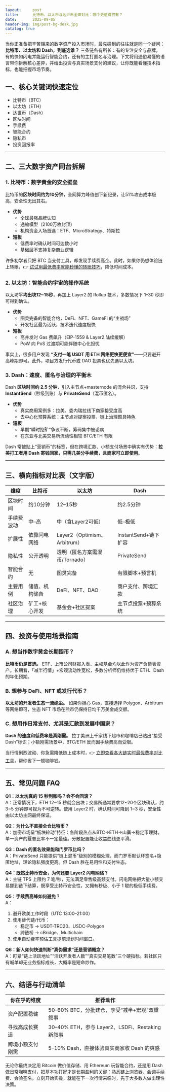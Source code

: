 ```yaml
---
layout:     post
title:      比特币、以太币与达世币全面对比：哪个更值得拥有？
date:       2025-09-05
header-img: img/post-bg-desk.jpg
catalog: true
---
```


当你正准备把辛苦赚来的数字资产投入市场时，最先碰到的往往就是同一个疑问：**比特币、以太坊和 Dash，到底选谁？** 三条链各有所长：有的专注安全与品牌，有的快如闪电并能运行智能合约，还有的主打匿名与治理。下文将用通俗易懂的语言带你拆解核心差异，并给出投资与真实场景支付的建议，让你既能看懂技术指标，也能把握市场节奏。

## 一、核心关键词快速定位  
- 比特币（BTC）  
- 以太坊（ETH）  
- 达世币（Dash）  
- 区块时间  
- 手续费  
- 智能合约  
- 隐私币  
- 投资回报率  

---

## 二、三大数字资产同台拆解

### 1. 比特币：数字黄金的安全壁垒  
比特币的**区块时间约为10分钟**，全网算力峰值创下新纪录，让51%攻击成本极高，安全性无出其右。  
- **优势**  
  - 全球最强品牌认知  
  - 通缩模型（2100万枚封顶）  
  - 机构资金入场首选：ETF、MicroStrategy、特斯拉  
- **短板**  
  - 低费率时确认时间可达数小时  
  - 基础层不支持复杂商业逻辑  

许多初学者只把 BTC 当支付工具，却发现手续费高企。此时，如果你仍想体验链上转账，👉 [试试用最低费率就能秒懂的转账技巧](https://okxdog.com/)，降低时间成本。  

### 2. 以太坊：智能合约宇宙的操作系统  
以太坊**平均出块12~15秒**，再加上 Layer2 的 Rollup 技术，多数情况下 1–30 秒即可得到确认。  
- **优势**  
  - 图灵完备的智能合约，DeFi、NFT、GameFi 的“主战场”  
  - 开发社区最为活跃，技术迭代速度极快  
- **短板**  
  - 高并发时 Gas 费飙升（EIP-1559 & Layer2 陆续缓解）  
  - PoW 向 PoS 过渡期可能伴随中心化担忧  

事实上，很多用户发现 **“支付一笔 USDT 用 ETH 网络更快更便宜”**——只要避开高峰期即可。此外，项目方发行代币或 DAO 投票也优先选以太坊。  

### 3. Dash：速度、匿名与治理的平衡木  
Dash **区块时间约 2.5 分钟**，引入主节点+masternode 的混合共识，支持 **InstantSend**（秒级到账）与 **PrivateSend**（混币匿名）。  
- **优势**  
  - 真实商用案例多：拉美、委内瑞拉线下商家接受度高  
  - 去中心化预算系统：主节点对提案投票，链上治理颇具特色  
- **短板**  
  - 早期“瞬时挖矿”争议不断，筹码集中被诟病  
  - 在东亚与北美交易所流动性相较 BTC/ETH 有限  

Dash 常被贴上“营销币”的标签，但在跨境汇款、小额支付场景中确实有优势：**拉美打工者用 Dash 寄钱回家，只需几美分手续费，且商家可立即使用**。

---

## 三、横向指标对比表（文字版）

| 维度 | 比特币 | 以太坊 | Dash |
|---|---|---|---|
| 区块时间 | 约10分钟 | 12–15秒 | 约2.5分钟 |
| 手续费波动 | 中–高 | 中（含Layer2可低） | 低–极低 |
| 扩展性 | 依靠闪电网络 | Layer2（Optimism、Arbitrum） | InstantSend+链下扩容 |
| 隐私性 | 公开透明 | 透明（匿名方案需混币/Tornado） | PrivateSend |
| 智能合约 | 无 | 图灵完备 | 有限脚本+预言机 |
| 主要用例 | 储值、机构储备 | DeFi、NFT、DAO | 商户支付、跨境汇款 |
| 社区治理 | 矿工+核心开发 | 基金会+社区提案 | 主节点投票+预算系统 |

---

## 四、投资与使用场景指南

### A. 想当作数字黄金长期囤币？  
**比特币仍是首选。** ETF、上市公司财报入表、主权基金均以此作为资产负债表资产。长期看，「减半行情」+宏观流动性宽松，多数分析师仍维持优于 ETH、Dash 的年化预期。

### B. 想参与 DeFi、NFT 或发行代币？  
**以太坊的开发者生态一骑绝尘。** 如果你担心 Gas，直接选择 Polygon、Arbitrum 等网络即可，生态 NFT 市场在熊市仍保持日均千万美金成交额。  

### C. 想用作日常支付、尤其是汇款到发展中国家？  
**Dash 的速度和低费率是真刚需。** 拉丁美洲上千家线下超市和咖啡店已贴出“接受 Dash”标识；小额刚需场景中，BTC/ETH 反而因手续费高而受限。

当行情剧烈波动、你急需降低链上成本时，👉 [立即查看各大链实时最优费率对比工具](https://okxdog.com/)，帮你省下一顿咖啡钱。  

---

## 五、常见问题 FAQ

**Q1：以太坊真的 15 秒到账吗？会不会回滚？**  
A：正常情况下，ETH 12~15 秒就会出块；交易所通常要求12~20个区块确认，约 3~5 分钟即可视为不可逆转。使用 Layer2 时，确认时间可降到 1~3 秒，安全性由以太坊主网最终保证。

**Q2：为什么不直接全仓比特币？**  
A：加密市场呈“板块轮动”特征：各阶段热点从BTC→ETH→山寨→稳定币理财。单一资产的夏普比率不一定最佳。分散配置能让收益曲线更平滑。

**Q3：Dash 的匿名效果能和门罗币比吗？**  
A：PrivateSend 只能提供“链上混币”级别的模糊处理，而门罗币默认环签名+隐匿地址，理论隐私强度更高。但 Dash 胜在易用性和支付生态。

**Q4：既然比特币安全，为何还要 Layer2 闪电网络？**  
A：主链 TPS 上限约 7 笔/秒，无法满足零售级高频支付。闪电网络把大量小额交易挪到链下结算，既享受比特币安全性，又拥有秒级、小于 1 聪的极低手续费。

**Q5：手续费高峰如何避免？**  
A：  
1. 避开欧美工作时段（UTC 13:00–21:00）  
2. 使用替代链/代币：  
   - 稳定币 → USDT-TRC20、USDC-Polygon  
   - 跨链桥 → cBridge、Multichain  
3. 使用自动费率预估工具提前规划时间窗口。

**Q6：新人如何快速判断“真伪需求”还是营销概念？**  
A：盯紧“链上活跃地址”“活跃开发者人数”“真实交易笔数”三个硬指标。若社区只有喊单却无业务指标成长，大概率是短命炒作。

---

## 六、结语与行动清单

| 你在乎的维度 | 推荐动作 |
|---|---|
| 资产配置稳健 | 50–60% BTC，分批建仓，享受“减半+宏观”双重叙事 |
| 寻找高成长赛道 | 30–40% ETH，参与 Layer2、LSDFi、Restaking 新叙事 |
| 跨境小额支付刚需 | 5–10% Dash，直接体验真实商家收 Dash 的爽感 |

无论你最终决定用 Bitcoin 做价值存储、用 Ethereum 玩智能合约，还是用 Dash 做日常咖啡支付，把基本功打好才是长期盈利的关键：熟悉链上浏览器、会调手续费、会验签名。立刻开始实操，就能在下一次行情来临时，先于大多数人做出理性决策。